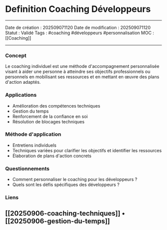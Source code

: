 # Definition Coaching Développeurs

---

Date de création : 202509071120
Date de modification : 202509071120
Statut : Validé
Tags : #coaching #développeurs #personnalisation
MOC : [[Coaching]]

---

### Concept

Le coaching individuel est une méthode d'accompagnement personnalisée visant à aider une personne à atteindre ses objectifs professionnels ou personnels en mobilisant ses ressources et en mettant en œuvre des plans d'action adaptés.

### Applications

- Amélioration des compétences techniques
- Gestion du temps
- Renforcement de la confiance en soi
- Résolution de blocages techniques

### Méthode d'application

- Entretiens individuels
- Techniques variées pour clarifier les objectifs et identifier les ressources
- Élaboration de plans d'action concrets

### Questionnements

- Comment personnaliser le coaching pour les développeurs ?
- Quels sont les défis spécifiques des développeurs ?

### Liens

## [[20250906-coaching-techniques]] • [[20250906-gestion-du-temps]]
